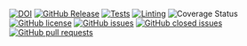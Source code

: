 [![DOI](https://zenodo.org/badge/DOI/10.5281/zenodo.10211531.svg)](https://doi.org/10.5281/zenodo.14014885)
[![GitHub Release](https://img.shields.io/badge/release-v1.0.1.1-blue)](https://github.com/SE-vrs-organization/slash-ui)
[![Tests](https://github.com/SE-vrs-organization/slash-ui/actions/workflows/build.yaml/badge.svg)](https://github.com/SE-vrs-organization/slash-ui/actions/workflows/build.yaml)
[![Linting](https://github.com/SE-vrs-organization/slash-ui/actions/workflows/linting.yaml/badge.svg)](https://github.com/SE-vrs-organization/slash-ui/actions/workflows/linting.yaml)
![Coverage Status](https://coveralls.io/repos/github/SE-vrs-organization/slash-ui/badge.svg?branch=main)
[![GitHub license](https://img.shields.io/github/license/SE-vrs-organization/slash-ui)](https://github.com/SE-vrs-organization/slash-ui/blob/main/License.md)
<a href="https://github.com/SE-vrs-organization/slash-ui/issues"><img alt="GitHub issues" src="https://img.shields.io/github/issues/SE-vrs-organization/slash-ui"></a>
<a href="https://github.com/SE-vrs-organization/slash-ui/issues"><img alt="GitHub closed issues" src="https://img.shields.io/github/issues-closed/SE-vrs-organization/slash-ui">
<a href="https://github.com/SE-vrs-organization/slash-ui/pulls"><img alt="GitHub pull requests" src="https://img.shields.io/github/issues-pr/SE-vrs-organization/slash-ui">
